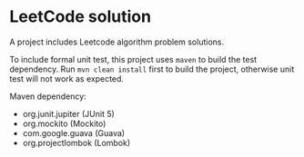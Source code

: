 # LeetCode solution

A project includes Leetcode algorithm problem solutions. 

To include formal unit test, this project uses `maven` to build the test dependency. Run `mvn clean install` first to build the project, otherwise unit test will not work as expected.

Maven dependency:
- org.junit.jupiter (JUnit 5)
- org.mockito (Mockito)
- com.google.guava (Guava)
- org.projectlombok (Lombok)